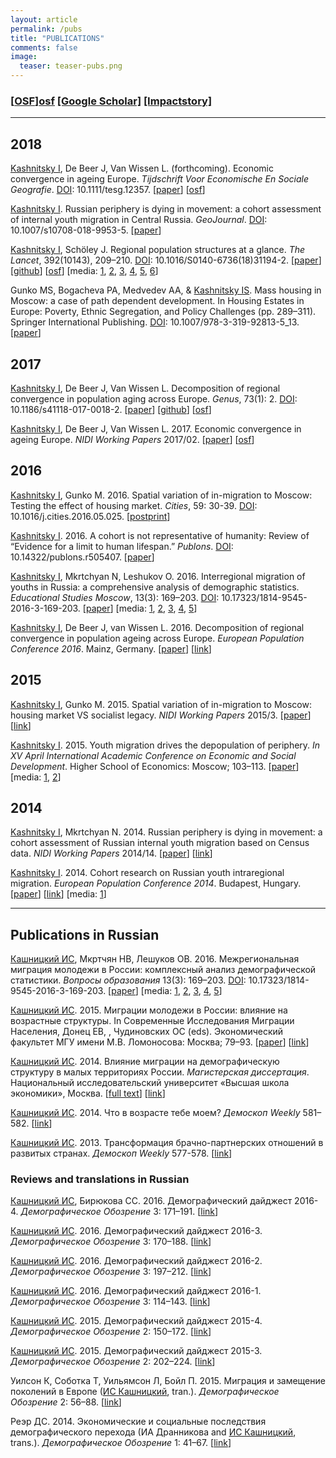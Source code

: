 ```yaml
---
layout: article
permalink: /pubs
title: "PUBLICATIONS"
comments: false
image:
  teaser: teaser-pubs.png
---
```


### [[OSF]][osf] [[Google Scholar]][gs] [[Impactstory]][is]

***

## 2018

[Kashnitsky I][me], De Beer J, Van Wissen L. (forthcoming). Economic convergence in ageing Europe. *Tijdschrift Voor Economische En Sociale Geografie*. [DOI](https://doi.org/10.1111/tesg.12357): 10.1111/tesg.12357. 
[[paper](/doc/pubs/fort-tesg-ik.pdf)] 
[[osf](https://osf.io/uy8dn/)]


[Kashnitsky I][me]. Russian periphery is dying in movement: a cohort assessment of internal youth migration in Central Russia. *GeoJournal*. 
[DOI](https://doi.org/10.1007/s10708-018-9953-5): 10.1007/s10708-018-9953-5. 
[[paper](/doc/pubs/1811-geoj-ik.pdf)] 


[Kashnitsky I][me], Schöley J. Regional population structures at a glance. *The Lancet*, 392(10143), 209–210.
[DOI](https://doi.org/10.1016/S0140-6736(18)31194-2): 10.1016/S0140-6736(18)31194-2. 
[[paper](/doc/pubs/1806-the-lancet-ik.pdf)] 
[[github](https://github.com/ikashnitsky/the-lancet-2018)] 
[[osf](https://osf.io/zac5x/)]
[media: 
[1](https://www.eurekalert.org/pub_releases/2018-09/nruh-ae091918.php), 
[2](https://nidi.knaw.nl/en/new/news/news20180721), 
[3](https://iq.hse.ru/news/222198640.html), 
[4](https://twitter.com/i/moments/1022071230856351745), 
[5](https://www.focus.de/wissen/natur/unterschiede-auch-innerhalb-der-laender-eine-alterskarte-fuer-europa_id_9627725.html),
[6](https://www.dailymail.co.uk/news/article-5988331)] 

Gunko MS, Bogacheva PA, Medvedev AA, & [Kashnitsky IS][me]. Mass housing in Moscow: a case of path dependent development. In Housing Estates in Europe: Poverty, Ethnic Segregation, and Policy Challenges (pp. 289–311). Springer International Publishing.
[DOI](https://doi.org/10.1007/978-3-319-92813-5_13): 10.1007/978-3-319-92813-5_13. 
[[paper](/doc/pubs/1808-springer-estates-ik.pdf)] 



## 2017

[Kashnitsky I][me], De Beer J, Van Wissen L. Decomposition of regional convergence in population aging across Europe. *Genus*, 73(1): 2. [DOI](https://doi.org/10.1186/s41118-017-0018-2): 10.1186/s41118-017-0018-2. 
[[paper](/doc/pubs/1705-genus-ik.pdf)] 
[[github](https://github.com/ikashnitsky/genus-2017)] 
[[osf](https://osf.io/z6fym/)]   


[Kashnitsky I][me], De Beer J, Van Wissen L. 2017. Economic convergence in ageing Europe. *NIDI Working Papers* 2017/02. 
[[paper](/doc/pubs/1702-nidi-wp-ik.pdf)] 
[[osf](https://osf.io/j6yhk/)]   

## 2016

[Kashnitsky I][me], Gunko M. 2016. Spatial variation of in-migration to Moscow: Testing the effect of housing market. *Cities*, 59: 30-39. [DOI](https://doi.org/10.1016/j.cities.2016.05.025): 10.1016/j.cities.2016.05.025. [[postprint](/doc/pubs/1611-cities-ik.pdf)]  

[Kashnitsky I][me]. 2016. A cohort is not representative of humanity: Review of “Evidence for a limit to human lifespan.” *Publons*. [DOI](https://doi.org/10.14322/publons.r505407): 10.14322/publons.r505407. 
[[paper](/doc/pubs/1610-publons-ik.pdf)]  

[Kashnitsky I][me], Mkrtchyan N, Leshukov O. 2016. Interregional migration of youths in Russia: a comprehensive analysis of demographic statistics. *Educational Studies Moscow*, 13(3): 169–203. [DOI](https://doi.org/10.17323/1814-9545-2016-3-169-203): 10.17323/1814-9545-2016-3-169-203. 
[[paper](/doc/pubs/1609-esm-ik.pdf)] 
[media: 
[1](http://www.bbc.com/russian/news-37455100), 
[2](http://mel.fm/2016/09/26/spb), 
[3](https://yodnews.ru/2016/09/30/kuda-uezzhaet-rossijskaya-molodezh), 
[4](https://www.riatomsk.ru/article/20160926/tomskaya-oblastj-v-liderah-po-privlecheniyu-molodezhi-iz-drugih-regionov), 
[5](http://nsk.rbc.ru/nsk/freenews/57f114d09a794750fb16da29)]  

[Kashnitsky I][me], De Beer J, van Wissen L. 2016. Decomposition of regional convergence in population ageing across Europe. *European Population Conference 2016*. Mainz, Germany. [[paper](/doc/pubs/1609-epc-ik.pdf)] 
[[link](http://epc2016.princeton.edu/abstracts/161065)]   

## 2015

[Kashnitsky I][me], Gunko M. 2015. Spatial variation of in-migration to Moscow: housing market VS socialist legacy. *NIDI Working Papers* 2015/3. 
[[paper](/doc/pubs/1511-nidi-wp-ik.pdf)] 
[[link](http://www.nidi.nl/shared/content/output/papers/nidi-wp-2015-03.pdf)]  

[Kashnitsky I][me]. 2015. Youth migration drives the depopulation of periphery. *In XV April International Academic Conference on Economic and Social Development*. Higher School of Economics: Moscow; 103–113. 
[[paper](/doc/pubs/1501-hse-april-ik.pdf)] 
[media: 
[1](https://iq.hse.ru/news/177667817.html),
[2](http://echo.msk.ru/programs/poehali/1295190-echo)]  

## 2014

[Kashnitsky I][me], Mkrtchyan N. 2014. Russian periphery is dying in movement: a cohort assessment of Russian internal youth migration based on Census data. *NIDI Working Papers* 2014/14. 
[[paper](/doc/pubs/1412-nidi-wp-ik.pdf)] 
[[link](www.nidi.nl/shared/content/output/papers/nidi-wp-2014-14.pdf)]  

[Kashnitsky I][me]. 2014. Cohort research on Russian youth intraregional migration. *European Population Conference 2014*. Budapest, Hungary. 
[[paper](/doc/pubs/1406-epc-ik.pdf)] 
[[link](http://epc2014.princeton.edu/papers/140465)] 
[media: 
[1](http://bg.ru/society/v_rossii_vymirajut_melkie_goroda-22208)]  


***

## Publications in Russian

[Кашницкий ИС][me], Мкртчян НВ, Лешуков ОВ. 2016. Межрегиональная миграция молодежи в России: комплексный анализ демографической статистики. *Вопросы образования* 13(3): 169–203. [DOI](https://doi.org/10.17323/1814-9545-2016-3-169-203): 10.17323/1814-9545-2016-3-169-203. 
[[paper](/doc/pubs/1609-esm-ru-ik.pdf)] 
[media: 
[1](http://www.bbc.com/russian/news-37455100), 
[2](http://mel.fm/2016/09/26/spb), 
[3](https://yodnews.ru/2016/09/30/kuda-uezzhaet-rossijskaya-molodezh), 
[4](https://www.riatomsk.ru/article/20160926/tomskaya-oblastj-v-liderah-po-privlecheniyu-molodezhi-iz-drugih-regionov), 
[5](http://nsk.rbc.ru/nsk/freenews/57f114d09a794750fb16da29)]  

[Кашницкий ИС][me]. 2015. Миграции молодежи в России: влияние на возрастные структуры. In Современные Исследования Миграции Населения, Донец ЕВ, , Чудиновских ОС (eds). Экономический факультет МГУ имени М.В. Ломоносова: Москва; 79–93. 
[[paper](/doc/pubs/1501-msu-ik.pdf)]
[[link](http://www.econ.msu.ru/sys/raw.php?o=30120&p=attachment)]

[Кашницкий ИС][me]. 2014. Влияние миграции на демографическую структуру в малых территориях России. *Магистерская диссертация*. Национальный исследовательский университет «Высшая школа экономики», Москва. 
[[full text](/doc/pubs/1406-hse-master-ik.pdf)] 
[[link](https://www.hse.ru/edu/vkr/125155517)]

[Кашницкий ИС][me]. 2014. Что в возрасте тебе моем? *Демоскоп Weekly* 581–582. 
[[link](http://demoscope.ru/weekly/2014/0581/tema01.php)]

[Кашницкий ИС][me]. 2013. Трансформация брачно-партнерских отношений в развитых странах. *Демоскоп Weekly* 577-578. 
[[link](http://demoscope.ru/weekly/2013/0577/student01.php)]




### Reviews and translations in Russian

[Кашницкий ИС][me], Бирюкова СС. 2016. Демографический дайджест 2016-4. *Демографическое Обозрение* 3: 171–191. 
[[link](https://demreview.hse.ru/2016--4/202163189.html)]

[Кашницкий ИС][me]. 2016. Демографический дайджест 2016-3. *Демографическое Обозрение* 3: 170–188. 
[[link](https://demreview.hse.ru/2016--3/196886615.html)]

[Кашницкий ИС][me]. 2016. Демографический дайджест 2016-2. *Демографическое Обозрение* 3: 197–212. 
[[link](https://demreview.hse.ru/2016--2/190973840.html)]

[Кашницкий ИС][me]. 2016. Демографический дайджест 2016-1. *Демографическое Обозрение* 3: 114–143.
[[link](https://demreview.hse.ru/2016--1/185829684.html)]

[Кашницкий ИС][me]. 2015. Демографический дайджест 2015-4. *Демографическое Обозрение* 2: 150–172. 
[[link](https://demreview.hse.ru/2015–4/179986337.html)]

[Кашницкий ИС][me]. 2015. Демографический дайджест 2015-3. *Демографическое Обозрение* 2: 202–224. 
[[link](https://demreview.hse.ru/2015--3/174844051.html)]

Уилсон К, Соботка Т, Уильямсон Л, Бойл П. 2015. Миграция и замещение поколений в Европе ([ИС Кашницкий][me], tran.). *Демографическое Обозрение* 2: 56–88. 
[[link](http://demreview.hse.ru/2015–1/163566778.html)]

Реэр ДС. 2014. Экономические и социальные последствия демографического перехода (ИА Дранникова and [ИС Кашницкий][me], trans.). *Демографическое Обозрение* 1: 41–67. 
[[link](https://demreview.hse.ru/2014--4/150230090.html)]







[osf]: https://osf.io/n6usx/
[gs]: https://scholar.google.nl/citations?hl=en&user=tSQW1XYAAAAJ&imq=Ilya+Kashnitsky&btnA=1
[is]: https://impactstory.org/u/0000-0003-1835-8687
[me]: https://twitter.com/ikashnitsky
